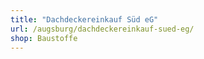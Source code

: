 ```yaml
---
title: "Dachdeckereinkauf Süd eG"
url: /augsburg/dachdeckereinkauf-sued-eg/
shop: Baustoffe
---
```

